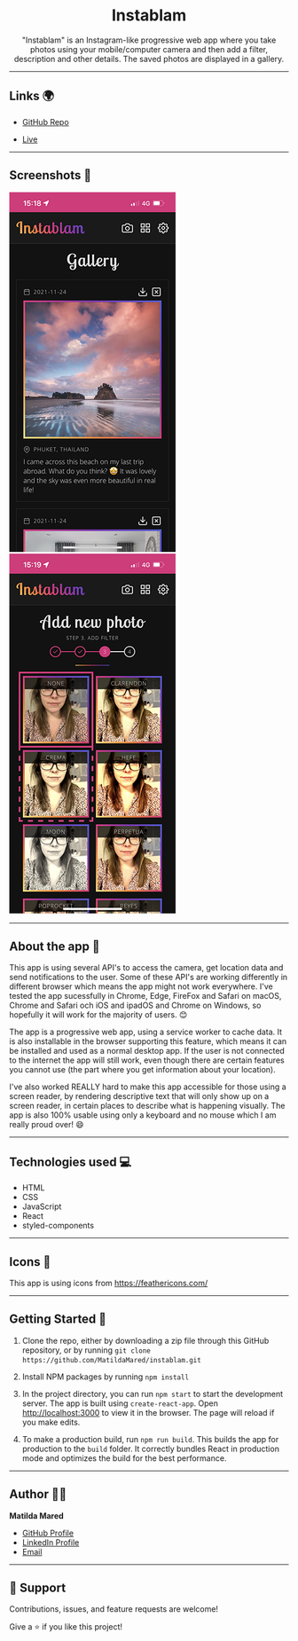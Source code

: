 <h1 align="center">Instablam</h1>

<p align="center">"Instablam" is an Instagram-like progressive web app where you take photos using your mobile/computer camera and then add a filter, description and other details. The saved photos are displayed in a gallery.</p>

---

## Links 🌍

- [GitHub Repo](https://github.com/MatildaMared/instablam "Instablam Repo")

- [Live](https://matildamared-instablam.netlify.app "Live View")

---

## Screenshots 📸

![Gallery View](screenshot-1.png "Gallery Page")
![Gallery View](screenshot-2.png "Photo Page")

---

## About the app 📝

This app is using several API's to access the camera, get location data and send notifications to the user. Some of these API's are working differently in different browser which means the app might not work everywhere. I've tested the app sucessfully in Chrome, Edge, FireFox and Safari on macOS, Chrome and Safari och iOS and ipadOS and Chrome on Windows, so hopefully it will work for the majority of users. 😊

The app is a progressive web app, using a service worker to cache data. It is also installable in the browser supporting this feature, which means it can be installed and used as a normal desktop app. If the user is not connected to the internet the app will still work, even though there are certain features you cannot use (the part where you get information about your location).

I've also worked REALLY hard to make this app accessible for those using a screen reader, by rendering descriptive text that will only show up on a screen reader, in certain places to describe what is happening visually. The app is also 100% usable using only a keyboard and no mouse which I am really proud over! 😄

---

## Technologies used 💻

- HTML
- CSS
- JavaScript
- React
- styled-components

---

## Icons 🎨

This app is using icons from https://feathericons.com/

---

## Getting Started 🛫

1. Clone the repo, either by downloading a zip file through this GitHub repository, or by running `git clone https://github.com/MatildaMared/instablam.git`

2. Install NPM packages by running `npm install`

3. In the project directory, you can run `npm start` to start the development server. The app is built using `create-react-app`. Open [http://localhost:3000](http://localhost:3000) to view it in the browser. The page will reload if you make edits.

4. To make a production build, run `npm run build`. This builds the app for production to the `build` folder. It correctly bundles React in production mode and optimizes the build for the best performance.

---

## Author 👩‍💻

**Matilda Mared**

- [GitHub Profile](https://github.com/MatildaMared "MatildaMared")
- [LinkedIn Profile](https://www.linkedin.com/in/matilda-mared "MatildaMared")
- [Email](mailto:rohitjain19060@gmail.com?subject=Hi "Hi!")

---

## 🤝 Support

Contributions, issues, and feature requests are welcome!

Give a ⭐️ if you like this project!
